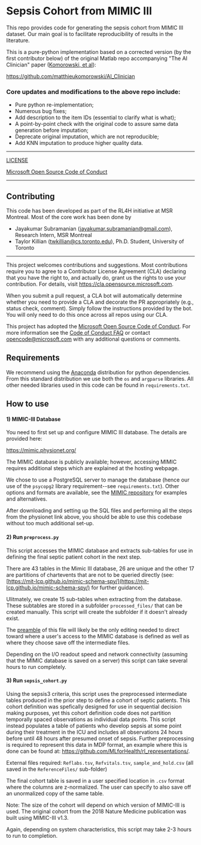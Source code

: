 # Sepsis Cohort from MIMIC III

This repo provides code for generating the sepsis cohort from MIMIC III dataset. Our main goal is to facilitate reproducibility of results in the literature. 

This is a pure-python implementation based on a corrected version (by the first contributor below) of the original Matlab repo accompanying "The AI Clinician" paper ([Komorowski, et al](https://www.nature.com/articles/s41591-018-0213-5?sf200531662=1)):

https://github.com/matthieukomorowski/AI_Clinician


### Core updates and modifications to the above repo include:

- Pure python re-implementation;
- Numerous bug fixes;
- Add description to the item IDs (essential to clarify what is what);
- A point-by-point check with the original code to assure same data generation before imputation; 
- Deprecate original imputation, which are not reproducible;
- Add KNN imputation to produce higher quality data.

---

[LICENSE](https://github.com/microsoft/mimic_sepsis/blob/master/LICENSE)



[Microsoft Open Source Code of Conduct](https://opensource.microsoft.com/codeofconduct)

---

## Contributing

This code has been developed as part of the RL4H initiative at MSR Montreal. Most of the core work has been done by

- Jayakumar Subramanian (jayakumar.subramanian@gmail.com), Research Intern, MSR Montreal
- Taylor Killian (twkillian@cs.toronto.edu), Ph.D. Student, University of Toronto

---

This project welcomes contributions and suggestions.  Most contributions require you to agree to a
Contributor License Agreement (CLA) declaring that you have the right to, and actually do, grant us
the rights to use your contribution. For details, visit https://cla.opensource.microsoft.com.

When you submit a pull request, a CLA bot will automatically determine whether you need to provide
a CLA and decorate the PR appropriately (e.g., status check, comment). Simply follow the instructions
provided by the bot. You will only need to do this once across all repos using our CLA.

This project has adopted the [Microsoft Open Source Code of Conduct](https://opensource.microsoft.com/codeofconduct/).
For more information see the [Code of Conduct FAQ](https://opensource.microsoft.com/codeofconduct/faq/) or
contact [opencode@microsoft.com](mailto:opencode@microsoft.com) with any additional questions or comments.

## Requirements

We recommend using the [Anaconda](https://docs.anaconda.com/anaconda/install/) distribution for python dependencies. From this standard distribution we use both the `os` and `argparse` libraries. All other needed libraries used in this code can be found in `requirements.txt`.

## How to use

#### 1) MIMIC-III Database
You need to first set up and configure MIMIC III database. The details are provided here:

https://mimic.physionet.org/

The MIMIC database is publicly available; however, accessing MIMIC requires additional steps which are explained at the hosting webpage.

We chose to use a PostgreSQL server to manage the database (hence our use of the `psycopg2` library requirement--see `requirements.txt`). Other options and formats are available, see the [MIMIC repository](https://github.com/MIT-LCP/mimic-code/tree/master/buildmimic) for examples and alternatives.

After downloading and setting up the SQL files and performing all the steps from the physionet link above, you should be able to use this codebase without too much additional set-up. 

#### 2) Run `preprocess.py`

This script accesses the MIMIC database and extracts sub-tables for use in defining the final septic patient cohort in the next step.

There are 43 tables in the Mimic III database, 26 are unique and the other 17 are partitions of chartevents that are not to be queried directly (see: [https://mit-lcp.github.io/mimic-schema-spy/](https://mit-lcp.github.io/mimic-schema-spy/) for further guidance).

Ulitmately, we create 15 sub-tables when extracting from the database. These subtables are stored in a subfolder `processed_files/` that can be created manually. This script will create the subfolder if it doesn't already exist.

The [preamble](https://github.com/microsoft/mimic_sepsis/blob/main/preprocess.py#L17-L26) of this file will likely be the only editing needed to direct toward where a user's access to the MIMIC database is defined as well as where they choose save off the intermediate files.

Depending on the I/O readout speed and network connectivity (assuming that the MIMIC database is saved on a server) this script can take several hours to run completely.

#### 3) Run `sepsis_cohort.py`

Using the sepsis3 criteria, this script uses the preprocessed intermediate tables produced in the prior step to define a cohort of septic patients. This cohort definition was spefically designed for use in sequential decision making purposes, yet this cohort definition code does not partition temporally spaced observations as individual data points. This script instead populates a table of patients who develop sepsis at some point during their treatment in the ICU and includes all observations 24 hours before until 48 hours after presumed onset of sepsis. Further preprocessing is required to represent this data in MDP format, an example where this is done can be found at: https://github.com/MLforHealth/rl_representations/.

External files required: `Reflabs.tsv`, `Refvitals.tsv`, `sample_and_hold.csv` (all saved in the `ReferenceFiles/` sub-folder)

The final cohort table is saved in a user specified location in `.csv` format where the columns are z-normalized. The user can specify to also save off an unormalized copy of the same table.

Note: The size of the cohort will depend on which version of MIMIC-III is used. The original cohort from the 2018 Nature Medicine publication was built using MIMIC-III v1.3.

Again, depending on system characteristics, this script may take 2-3 hours to run to completion.
